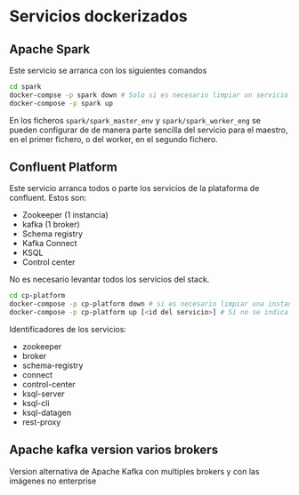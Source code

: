 # Servicios dockerizados

## Apache Spark

Este servicio se arranca con los siguientes comandos

```bash
cd spark
docker-compse -p spark down # Solo si es necesario limpiar un servicio anterior
docker-compose -p spark up 
```

En los ficheros `spark/spark_master_env` y `spark/spark_worker_eng` se pueden configurar de 
de manera parte sencilla del servicio para el maestro, en el primer fichero, o del worker, 
en el segundo fichero. 

## Confluent Platform

Este servicio arranca todos o parte los servicios de la plataforma de confluent. Estos son:

* Zookeeper (1 instancia)
* kafka (1 broker)
* Schema registry
* Kafka Connect
* KSQL
* Control center

No es necesario levantar todos los servicios del stack. 

```bash
cd cp-platform
docker-compose -p cp-platform down # si es necesario limpiar una instancia del servicio anterior
docker-compose -p cp-platform up [<id del servicio>] # Si no se indica nada se arrancan todos los servicios  
```

Identificadores de los servicios: 
* zookeeper
* broker
* schema-registry
* connect
* control-center
* ksql-server
* ksql-cli
* ksql-datagen
* rest-proxy

## Apache kafka version varios brokers

Version alternativa de Apache Kafka con multiples brokers y con las imágenes no enterprise